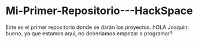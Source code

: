 # Mi-Primer-Repositorio---HackSpace
Este es el primer repositorio donde se darán los proyectos.
hOLA
Joaquin: bueno, ya que estamos aqui, no deberiamos empezar a programar?

